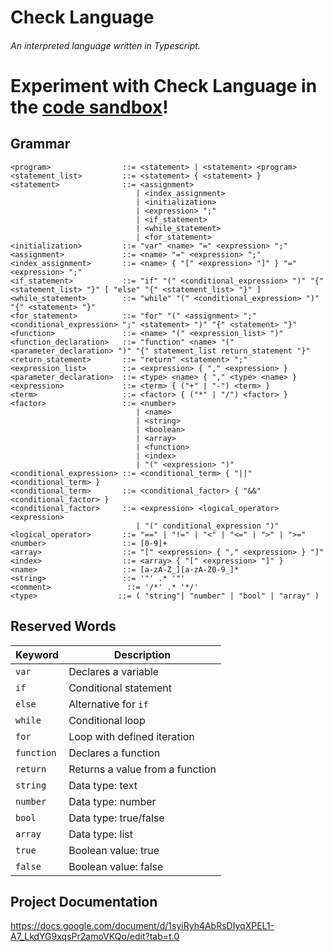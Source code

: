 # Check Language
###### An interpreted language written in Typescript.

# Experiment with Check Language in the [code sandbox](https://thiagobapt.github.io/CheckLanguage/)!


## Grammar
```
<program>                ::= <statement> | <statement> <program>
<statement_list>         ::= <statement> { <statement> }
<statement>              ::= <assignment>
                            | <index_assignment>
                            | <initialization> 
                            | <expression> ";"
                            | <if_statement>
                            | <while_statement>
                            | <for_statement>
<initialization>         ::= "var" <name> "=" <expression> ";"
<assignment>             ::= <name> "=" <expression> ";"
<index_assignment>       ::= <name> { "[" <expression> "]" } "=" <expression> ";"
<if_statement>           ::= "if" "(" <conditional_expression> ")" "{" <statement_list> "}" [ "else" "{" <statement_list> "}" ]
<while_statement>        ::= "while" "(" <conditional_expression> ")" "{" <statement> "}"
<for_statement>          ::= "for" "(" <assignment> ";" <conditional_expression> ";" <statement> ")" "{" <statement> "}"
<function>               ::= <name> "(" <expression_list> ")"
<function_declaration>   ::= "function" <name> "(" <parameter_declaration> ")" "{" statement_list return_statement "}"
<return_statement>       ::= "return" <statement> ";"
<expression_list>        ::= <expression> { "," <expression> }
<parameter_declaration>  ::= <type> <name> { "," <type> <name> }
<expression>             ::= <term> { ("+" | "-") <term> }
<term>                   ::= <factor> { ("*" | "/") <factor> }
<factor>                 ::= <number> 
                            | <name> 
                            | <string>
                            | <boolean>
                            | <array>
                            | <function>
                            | <index>
                            | "(" <expression> ")"
<conditional_expression> ::= <conditional_term> { "||" <conditional_term> }
<conditional_term>       ::= <conditional_factor> { "&&" <conditional_factor> }
<conditional_factor>     ::= <expression> <logical_operator> <expression>
                            | "(" conditional_expression ")"
<logical_operator>       ::= "==" | "!=" | "<" | "<=" | ">" | ">="
<number>                 ::= [0-9]+
<array>                  ::= "[" <expression> { "," <expression> } "]"
<index>                  ::= <array> { "[" <expression> "]" }
<name>                   ::= [a-zA-Z_][a-zA-Z0-9_]*
<string>                 ::= '"' .* '"'
<comment>                 ::= '/*' .* '*/'
<type>                  ::= ( "string"| "number" | "bool" | "array" )
```

## Reserved Words

| Keyword       | Description                   |
|---------------|-------------------------------|
| `var`         | Declares a variable           |
| `if`          | Conditional statement         |
| `else`        | Alternative for `if`          |
| `while`       | Conditional loop              |
| `for`         | Loop with defined iteration   |
| `function`    | Declares a function           |
| `return`      | Returns a value from a function |
| `string`      | Data type: text               |
| `number`      | Data type: number             |
| `bool`        | Data type: true/false         |
| `array`       | Data type: list               |
| `true`        | Boolean value: true           |
| `false`       | Boolean value: false          |

## Project Documentation
https://docs.google.com/document/d/1syiRyh4AbRsDIyqXPEL1-A7_LkdYG9xqsPr2amoVKQo/edit?tab=t.0
